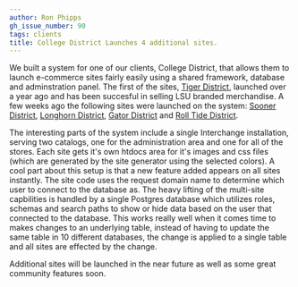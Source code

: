 ```yaml
---
author: Ron Phipps
gh_issue_number: 90
tags: clients
title: College District Launches 4 additional sites.
---
```




We built a system for one of our clients, College District, that allows them to launch e-commerce sites fairly easily using a shared framework, database and adminstration panel.  The first of the sites, [Tiger District](http://www.tigerdistrict.com), launched over a year ago and has been succesful in selling LSU branded merchandise.  A few weeks ago the following sites were launched on the system: [Sooner District](http://www.soonerdistrict.com), [Longhorn District](http://www.longhorndistrict.com), [Gator District](http://www.gatordistrict.com) and [Roll Tide District](http://www.rolltidedistrict.com).

The interesting parts of the system include a single Interchange installation, serving two catalogs, one for the administration area and one for all of the stores.  Each site gets it's own htdocs area for it's images and css files (which are generated by the site generator using the selected colors).   A cool part about this setup is that a new feature added appears on all sites instantly.   The site code uses the request domain name to determine which user to connect to the database as.    The heavy lifting of the multi-site capbilities is handled by a single Postgres database which utilizes roles, schemas and search paths to show or hide data based on the user that connected to the database.  This works really well when it comes time to makes changes to an underlying table, instead of having to update the same table in 10 different databases, the change is applied to a single table and all sites are effected by the change.

Additional sites will be launched in the near future as well as some great community features soon.


